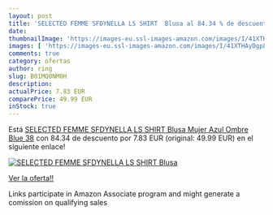 ```yaml
---
layout: post
title: 'SELECTED FEMME SFDYNELLA LS SHIRT  Blusa al 84.34 % de descuento'
date: 
thumbnailImage: 'https://images-eu.ssl-images-amazon.com/images/I/41XTHAyDgpL._SL200_.jpg'
images: [ 'https://images-eu.ssl-images-amazon.com/images/I/41XTHAyDgpL._SL200_.jpg' ]
comments: true
category: ofertas
author: ring
slug: B01MQ0NM0H
description:
actualPrice: 7.83 EUR
comparePrice: 49.99 EUR
inStock: true
---
```


Está [SELECTED FEMME SFDYNELLA LS SHIRT  Blusa Mujer  Azul  Ombre Blue   38](https://www.amazon.es/dp/B01MQ0NM0H/?tag=tolees-21) con 84.34 de descuento por 7.83 EUR (original: 49.99 EUR) en el siguiente enlace!

[![SELECTED FEMME SFDYNELLA LS SHIRT  Blusa](https://images-eu.ssl-images-amazon.com/images/I/41XTHAyDgpL._SL200_.jpg)](https://www.amazon.es/dp/B01MQ0NM0H/?tag=tolees-21)

[Ver la oferta!!](https://www.amazon.es/dp/B01MQ0NM0H/?tag=tolees-21)

Links participate in Amazon Associate program and might generate a comission on qualifying sales


